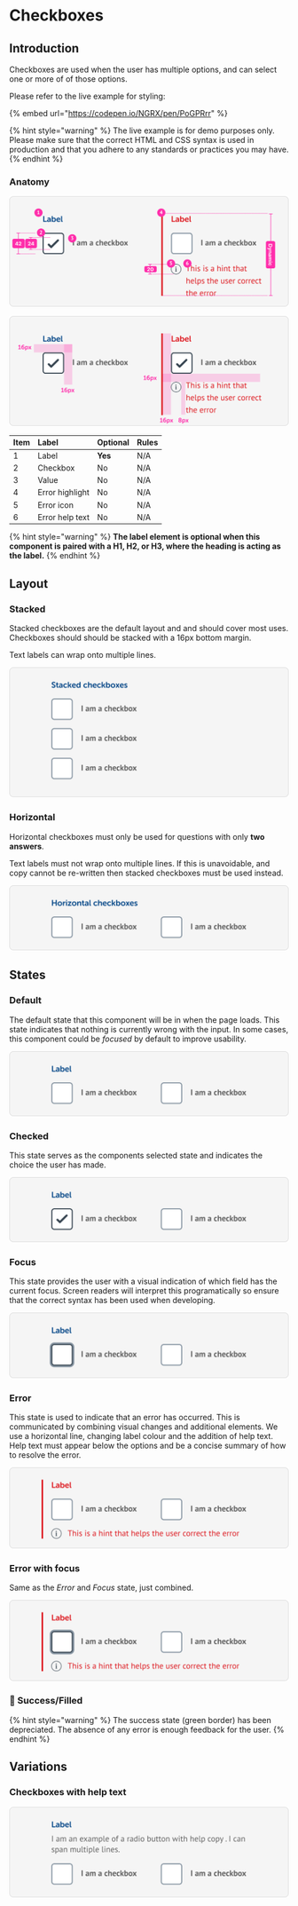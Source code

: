 # Checkboxes

## Introduction

Checkboxes are used when the user has multiple options, and can select one or more of of those options.

Please refer to the live example for styling:

{% embed url="https://codepen.io/NGRX/pen/PoGPRrr" %}

{% hint style="warning" %}
The live example is for demo purposes only. Please make sure that the correct HTML and CSS syntax is used in production and that you adhere to any standards or practices you may have.
{% endhint %}

### Anatomy

![](../../../.gitbook/assets/spec_checkbox.png)

![](../../../.gitbook/assets/spec_checkbox_padding.png)

| Item | Label | Optional | Rules |
| :--- | :--- | :--- | :--- |
| 1 | Label | **Yes** | N/A |
| 2 | Checkbox | No | N/A |
| 3 | Value | No | N/A |
| 4 | Error highlight | No | N/A |
| 5 | Error icon | No | N/A |
| 6 | Error help text | No | N/A |

{% hint style="warning" %}
**The label element is optional when this component is paired with a H1, H2, or H3, where the heading is acting as the label.**
{% endhint %}

## Layout

### Stacked

Stacked checkboxes are the default layout and and should cover most uses. Checkboxes should should be stacked with a 16px bottom margin.

Text labels can wrap onto multiple lines.

![](../../../.gitbook/assets/layout_checkbox_stacked.png)

### Horizontal

Horizontal checkboxes must only be used for questions with only **two answers**. 

Text labels must not wrap onto multiple lines. If this is unavoidable, and copy cannot be re-written then stacked checkboxes must be used instead.

![](../../../.gitbook/assets/layout_checkbox_1.png)

## States

### Default

The default state that this component will be in when the page loads. This state indicates that nothing is currently wrong with the input. In some cases, this component could be _focused_ by default to improve usability.

![](../../../.gitbook/assets/states_checkbox_default.png)

### 

### Checked

This state serves as the components selected state and indicates the choice the user has made.

![](../../../.gitbook/assets/states_checkbox_slected.png)

### 

### Focus

This state provides the user with a visual indication of which field has the current focus. Screen readers will interpret this programatically so ensure that the correct syntax has been used when developing.

![](../../../.gitbook/assets/states_checkbox_focused.png)

### 

### Error

This state is used to indicate that an error has occurred. This is communicated by combining visual changes and additional elements. We use a horizontal line, changing label colour and the addition of help text. Help text must appear below the options and be a concise summary of how to resolve the error. 

![](../../../.gitbook/assets/states_checkbox_error.png)

### 

### Error with focus

Same as the _Error_ and _Focus_ state, just combined.

![](../../../.gitbook/assets/states_checkbox_error-focused.png)

### 🚫 Success/Filled

{% hint style="warning" %}
The success state \(green border\) has been depreciated. The absence of any error is enough feedback for the user.
{% endhint %}

## Variations

### Checkboxes with help text

![](../../../.gitbook/assets/variations_with-help.png)



